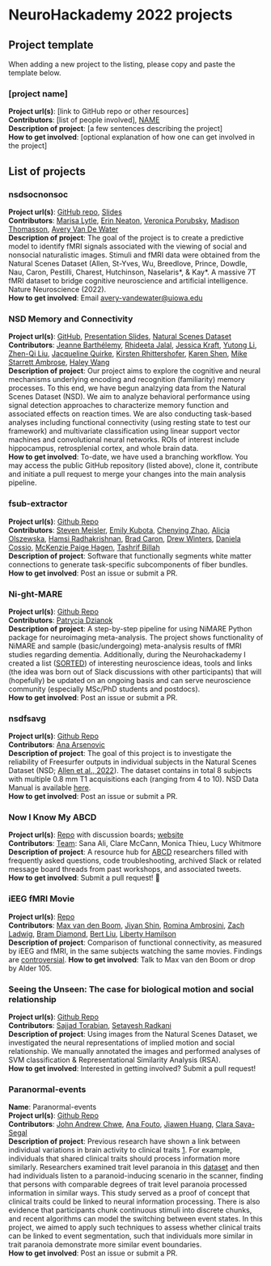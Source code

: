 
# NeuroHackademy 2022 projects

## Project template

When adding a new project to the listing, please copy and paste the template below.

### [project name]
**Project url(s)**: [link to GitHub repo or other resources]\
**Contributors**: [list of people involved], [NAME](https://github.com/GITHUBID)\
**Description of project**: [a few sentences describing the project]\
**How to get involved**: [optional explanation of how one can get involved in the project]

## List of projects

### nsdsocnonsoc
**Project url(s)**: [GitHub repo](https://github.com/neat-one/nsd_biosoc), [Slides](https://docs.google.com/presentation/d/1PuSvhphsMeWrlqITsHrPIQRBFqoBVEBTPwH9jttzZ54/edit?usp=sharing)\
**Contributors**: [Marisa Lytle](https://github.com/lytlemn), [Erin Neaton](https://github.com/neat-one), [Veronica Porubsky](https://github.com/vporubsky), [Madison Thomasson](https://github.com/madisonthomasson), [Avery Van De Water](https://github.com/avery-water)\
**Description of project**: The goal of the project is to create a predictive model to identify fMRI signals associated with the viewing of social and nonsocial naturalistic images. Stimuli and fMRI data were obtained from the Natural Scenes Dataset (Allen, St-Yves, Wu, Breedlove, Prince, Dowdle, Nau, Caron, Pestilli, Charest, Hutchinson, Naselaris*, & Kay*. A massive 7T fMRI dataset to bridge cognitive neuroscience and artificial intelligence. Nature Neuroscience (2022).\
**How to get involved**: Email avery-vandewater@uiowa.edu

### NSD Memory and Connectivity<a name="nsdMemConn"></a>
**Project url(s)**: [GitHub](https://github.com/mjstarrett/nsdMemConn), [Presentation Slides](https://docs.google.com/presentation/d/1ZOEUpSm1Qk9ObNv7ggyarLrJqXC6BWBmwrWc0-ETBgY/edit?usp=sharing), [Natural Scenes Dataset](https://natural-scenes-dataset.s3.amazonaws.com/index.html) \
**Contributors**: [Jeanne Barthélemy](https://github.com/Gaerdil), [Rhideeta Jalal](https://github.com/rhijalal), [Jessica Kraft](https://github.com/jessicankraft), [Yutong Li](https://github.com/yutongyutongli), [Zhen-Qi Liu](https://github.com/liuzhenqi77), [Jacqueline Quirke](https://github.com/dequirkepalatis), [Kirsten Rhittershofer](https://github.com/KirstenRittershofer), [Karen Shen](https://github.com/KarenShen21), [Mike Starrett Ambrose](https://github.com/mjstarrett), [Haley Wang](https://github.com/Haley-R-Wang) \
**Description of project**: Our project aims to explore the cognitive and neural mechanisms underlying encoding and recognition (familiarity) memory processes. To this end, we have begun analzying data from the Natural Scenes Dataset (NSD). We aim to analyze behavioral performance using signal detection approaches to characterize memory function and associated effects on reaction times. We are also conducting task-based analyses including functional connectivity (using resting state to test our framework) and multivariate classification using linear support vector machines and convolutional neural networks. ROIs of interest include hippocampus, retrosplenial cortex, and whole brain data.\
**How to get involved**: To-date, we have used a branching workflow. You may access the public GitHub repository (listed above), clone it, contribute and initiate a pull request to merge your changes into the main analysis pipeline.  

### fsub-extractor
**Project url(s)**: [Github Repo](https://github.com/smeisler/fsub-extractor)\
**Contributors**: [Steven Meisler](https://github.com/smeisler), [Emily Kubota](https://github.com/emilykubota), [Chenying Zhao](https://github.com/zhao-cy), [Alicja Olszewska](https://gitub.com/alice-in-coderland), [Hamsi Radhakrishnan](https://github.com/hamsiradhakrishnan), [Brad Caron](https://github.com/bacaron), [Drew Winters](https://github.com/drewwint), [Daniela Cossio](https://github.com/dcossio), [McKenzie Paige Hagen](https://github.com/mckenziephagen), [Tashrif Billah](https://github.com/tashrifbillah)\
**Description of project**: Software that functionally segments white matter connections to generate task-specific subcomponents of fiber bundles.\
**How to get involved**: Post an issue or submit a PR. 

### Ni-ght-MARE
**Project url(s)**: [Github Repo](https://github.com/PTDZ/Ni-ght-MARE)\
**Contributors**: [Patrycja Dzianok](https://github.com/PTDZ)\
**Description of project**: A step-by-step pipeline for using NiMARE Python package for neuroimaging meta-analysis. The project shows functionality of NiMARE and sample (basic/undergoing) meta-analysis results of fMRI studies regarding dementia. Additionally, during the Neurohackademy I created a list ([SORTED](https://github.com/PTDZ/SORTED)) of interesting neuroscience ideas, tools and links (the idea was born out of Slack discussions with other participants) that will (hopefully) be updated on an ongoing basis and can serve neuroscience community (especially MSc/PhD students and postdocs).\
**How to get involved**: Post an issue or submit a PR.

### nsdfsavg
**Project url(s)**: [Github Repo](https://github.com/ana-nv/nsd_fsavg)\
**Contributors**: [Ana Arsenovic](https://github.com/ana-nv)\
**Description of project**: The goal of this project is to investigate the reliability of Freesurfer outputs in individual subjects in the Natural Scenes Dataset (NSD; [Allen et al., 2022](https://doi.org/10.1038/s41593-021-00962-x)). The dataset contains in total 8 subjects with multiple 0.8 mm T1 acquisitions each (ranging from 4 to 10). NSD Data Manual is available [here](https://cvnlab.slite.com/p/CT9Fwl4_hc/NSD-Data-Manual).\
**How to get involved**: Post an issue or submit a PR.

### Now I Know My ABCD
**Project url(s)**: [Repo](https://github.com/now-i-know-my-abcd/docs) with discussion boards; [website](https://now-i-know-my-abcd.github.io/docs/)\
**Contributors**: [Team](https://github.com/now-i-know-my-abcd): Sana Ali, Clare McCann, Monica Thieu, Lucy Whitmore\
**Description of project**: A resource hub for [ABCD](https://abcdstudy.org/scientists/) researchers filled with frequently asked questions, code troubleshooting, archived Slack or related message board threads from past workshops, and associated tweets.\
**How to get involved**: Submit a pull request! 🙏

### iEEG fMRI Movie
**Project url(s)**: [Repo](https://github.com/MaxvandenBoom/ieegmovie)\
**Contributors**: [Max van den Boom](https://github.com/MaxvandenBoom), [Jiyan Shin](https://github.com/jiyunshin), [Romina Ambrosini](https://github.com/ramonitzzz), [Zach Ladwig](https://github.com/zachladwig), [Bram Diamond](https://github.com/Bramdiamond), [Bert Liu](https://github.com/bertpt), [Liberty Hamilson](https://github.com/libertyh)\
**Description of project**: Comparison of functional connectivity, as measured by iEEG and fMRI, in the same subjects watching the same movies. Findings are [controversial](https://www.nature.com/articles/s41598-020-57915-w).
**How to get involved**: Talk to Max van den Boom or drop by Alder 105.

### Seeing the Unseen: The case for biological motion and social relationship
**Project url(s)**: [Github Repo](https://github.com/sajjadtorabian/nsdunseen)\
**Contributors**: [Sajjad Torabian](https://github.com/sajjadtorabian), [Setayesh Radkani](https://github.com/sradkani)\
**Description of project**: Using images from the Natural Scenes Dataset, we investigated the neural representations of
implied motion and social relationship. We manually annotated the images and performed analyses of SVM classification & Representational Similarity Analysis (RSA).\
**How to get involved**: Interested in getting involved? Submit a pull request!

### Paranormal-events
**Name**: Paranormal-events\
**Project url(s)**: [Github Repo](https://github.com/jahchwe/nh-paranoia.git)\
**Contributors**: [John Andrew Chwe](https://github.com/hjweric), [Ana Fouto](https://github.com/anarfouto), [Jiawen Huang](https://github.com/hjweric), [Clara Sava-Segal](https://github.com/csavasegal)\
**Description of project**: Previous research have shown a link between individual variations in brain activity to clinical traits [1](https://www.nature.com/articles/s41467-018-04387-2). For example, individuals that shared clinical traits should process information more similarly. Researchers examined trait level paranoia in this [dataset](https://gin.g-node.org/ljchang/Paranoia) and then had individuals listen to a paranoid-inducing scenario in the scanner, finding that persons with comparable degrees of trait level paranoia processed information in similar ways. This study served as a proof of concept that clinical traits could be linked to neural information processing. There is also evidence that participants chunk continuous stimuli into discrete chunks, and recent algorithms can model the switching between event states. In this project, we aimed to apply such techniques to assess whether clinical traits can be linked to event segmentation, such that individuals more similar in trait paranoia demonstrate more similar event boundaries.\
**How to get involved**: Post an issue or submit a PR. 
